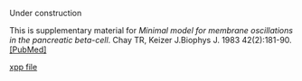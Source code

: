 Under construction

This is supplementary material for	*Minimal model for membrane oscillations in the pancreatic beta-cell*. Chay TR, Keizer J.Biophys J. 1983 42(2):181-90. [[PubMed]](https://pubmed.ncbi.nlm.nih.gov/6305437/)

[xpp file](ck.ode)
